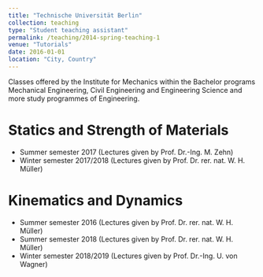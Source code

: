 ```yaml
---
title: "Technische Universität Berlin"
collection: teaching
type: "Student teaching assistant"
permalink: /teaching/2014-spring-teaching-1
venue: "Tutorials"
date: 2016-01-01
location: "City, Country"
---
```


Classes offered by the Institute for Mechanics within the Bachelor programs Mechanical Engineering, Civil Engineering and Engineering Science and more study programmes of Engineering.

Statics and Strength of Materials
======
* Summer semester 2017 (Lectures given by Prof. Dr.-Ing. M. Zehn)
* Winter semester 2017/2018 (Lectures given by Prof. Dr. rer. nat. W. H. Müller)

Kinematics and Dynamics
======
* Summer semester 2016 (Lectures given by Prof. Dr. rer. nat. W. H. Müller)
* Summer semester 2018 (Lectures given by Prof. Dr. rer. nat. W. H. Müller)
* Winter semester 2018/2019 (Lectures given by Prof. Dr.-Ing. U. von Wagner)
